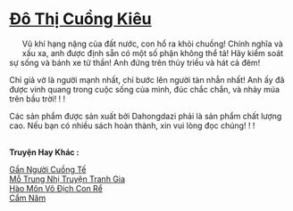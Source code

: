 <a href="https://truyentiki.com/do-thi-cuong-kieu.33883/" title="Đô Thị Cuồng Kiêu"><h1>Đô Thị Cuồng Kiêu</h1></a><div style="display:table"><img align="right" style="float: left; padding: 10px;" src="https://truyentiki.com/images/story/200x260/33883.jpg" alt="">Vũ khí hạng nặng của đất nước, con hổ ra khỏi chuồng! Chính nghĩa và xấu xa, anh được định sẵn có một số phận không thể tả! Hãy kiểm soát sự sống và bánh xe tử thần! Anh đứng trên thủy triều và hát cả đêm! <p></p> Chỉ giả vờ là người mạnh nhất, chỉ bước lên người tàn nhẫn nhất! Anh ấy đã được vinh quang trong cuộc sống của mình, đúc chắc chắn, và nhảy múa trên bầu trời! ! ! <p></p> Các sản phẩm được sản xuất bởi Dahongdazi phải là sản phẩm chất lượng cao. Nếu bạn có nhiều sách hoàn thành, xin vui lòng đọc chúng! ! !</div><p><br><b>Truyện Hay Khác :</b></p><a href="https://truyentiki.com/gan-nguoi-cuong-te.33882/" alt="Gần Người Cuồng Tế">Gần Người Cuồng Tế</a><br/><a href="https://www.flickr.com/photos/188164041@N05/49942327862/" alt="Mỗ Trung Nhị Truyện Tranh Gia">Mỗ Trung Nhị Truyện Tranh Gia</a><br/><a href="https://github.com/nownovels/top500/tree/master/truyenhay/33934/" alt="Hào Môn Vô Địch Con Rể">Hào Môn Vô Địch Con Rể</a><br/><a href="https://www.plurk.com/p/nul6f7" alt="Cẩm Năm">Cẩm Năm</a><br/>
